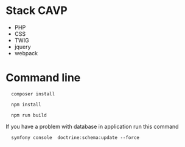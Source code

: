 # Stack CAVP

- PHP
- CSS
- TWIG
- jquery
- webpack

# Command line

```
  composer install
```

```
  npm install
```
```
  npm run build
```

If you have a problem with database in application run this command

```
  symfony console  doctrine:schema:update --force
```
